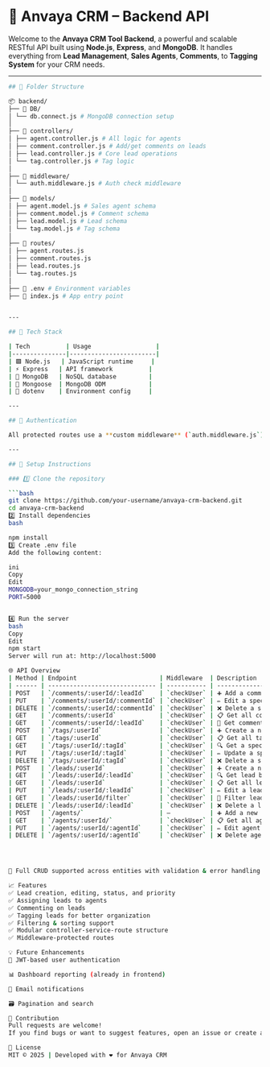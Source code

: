 # 🚀 Anvaya CRM – Backend API

Welcome to the **Anvaya CRM Tool Backend**, a powerful and scalable RESTful API built using **Node.js**, **Express**, and **MongoDB**. It handles everything from **Lead Management**, **Sales Agents**, **Comments**, to **Tagging System** for your CRM needs.

---
```bash
## 📂 Folder Structure

📦 backend/
├── 📁 DB/
│ └── db.connect.js # MongoDB connection setup
│
├── 📁 controllers/
│ ├── agent.controller.js # All logic for agents
│ ├── comment.controller.js # Add/get comments on leads
│ ├── lead.controller.js # Core lead operations
│ └── tag.controller.js # Tag logic
│
├── 📁 middleware/
│ └── auth.middleware.js # Auth check middleware
│
├── 📁 models/
│ ├── agent.model.js # Sales agent schema
│ ├── comment.model.js # Comment schema
│ ├── lead.model.js # Lead schema
│ └── tag.model.js # Tag schema
│
├── 📁 routes/
│ ├── agent.routes.js
│ ├── comment.routes.js
│ ├── lead.routes.js
│ └── tag.routes.js
│
├── 📄 .env # Environment variables
├── 📄 index.js # App entry point


---

## 🧪 Tech Stack

| Tech          | Usage                  |
|---------------|------------------------|
| 🟩 Node.js   | JavaScript runtime     |
| ⚡ Express   | API framework          |
| 🍃 MongoDB   | NoSQL database         |
| 🧬 Mongoose  | MongoDB ODM            |
| 🔐 dotenv    | Environment config     |

---

## 🔐 Authentication

All protected routes use a **custom middleware** (`auth.middleware.js`) that checks if the user is authenticated before allowing access.

---

## 🔧 Setup Instructions

### 1️⃣ Clone the repository

```bash
git clone https://github.com/your-username/anvaya-crm-backend.git
cd anvaya-crm-backend
2️⃣ Install dependencies
bash

npm install
3️⃣ Create .env file
Add the following content:

ini
Copy
Edit
MONGODB=your_mongo_connection_string
PORT=5000


4️⃣ Run the server
bash
Copy
Edit
npm start
Server will run at: http://localhost:5000

🌐 API Overview
| Method | Endpoint                       | Middleware  | Description                 |
| ------ | ------------------------------ | ----------- | --------------------------- |
| POST   | `/comments/:userId/:leadId`    | `checkUser` | ➕ Add a comment to a lead   |
| PUT    | `/comments/:userId/:commentId` | `checkUser` | ✏️ Edit a specific comment  |
| DELETE | `/comments/:userId/:commentId` | `checkUser` | ❌ Delete a specific comment |
| GET    | `/comments/:userId`            | `checkUser` | 📋 Get all comments by user |
| GET    | `/comments/:userId/:leadId`    | `checkUser` | 📌 Get comments for a lead  |
| POST   | `/tags/:userId`                | `checkUser` | ➕ Create a new tag           |
| GET    | `/tags/:userId`                | `checkUser` | 📋 Get all tags for the user |
| GET    | `/tags/:userId/:tagId`         | `checkUser` | 🔍 Get a specific tag by ID  |
| PUT    | `/tags/:userId/:tagId`         | `checkUser` | ✏️ Update a specific tag     |
| DELETE | `/tags/:userId/:tagId`         | `checkUser` | ❌ Delete a specific tag      |
| POST   | `/leads/:userId`               | `checkUser` | ➕ Create a new lead           |
| GET    | `/leads/:userId/:leadId`       | `checkUser` | 🔍 Get lead by ID             |
| GET    | `/leads/:userId`               | `checkUser` | 📋 Get all leads for the user |
| PUT    | `/leads/:userId/:leadId`       | `checkUser` | ✏️ Edit a lead                |
| GET    | `/leads/:userId/filter`        | `checkUser` | 🔎 Filter leads by status     |
| DELETE | `/leads/:userId/:leadId`       | `checkUser` | ❌ Delete a lead               |
| POST   | `/agents/`                     | –           | ➕ Add a new sales agent      |
| GET    | `/agents/:userId/`             | `checkUser` | 📋 Get all agents for a user |
| PUT    | `/agents/:userId/:agentId`     | `checkUser` | ✏️ Edit agent by ID          |
| DELETE | `/agents/:userId/:agentId`     | `checkUser` | ❌ Delete agent by ID         |




📌 Full CRUD supported across entities with validation & error handling.

📈 Features
✅ Lead creation, editing, status, and priority
✅ Assigning leads to agents
✅ Commenting on leads
✅ Tagging leads for better organization
✅ Filtering & sorting support
✅ Modular controller-service-route structure
✅ Middleware-protected routes

💡 Future Enhancements
🔐 JWT-based user authentication

📊 Dashboard reporting (already in frontend)

📧 Email notifications

🗃️ Pagination and search

🤝 Contribution
Pull requests are welcome!
If you find bugs or want to suggest features, open an issue or create a PR.

📜 License
MIT © 2025 | Developed with ❤️ for Anvaya CRM

